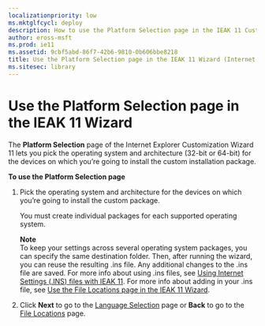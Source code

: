 ```yaml
---
localizationpriority: low
ms.mktglfcycl: deploy
description: How to use the Platform Selection page in the IEAK 11 Customization Wizard to pick the specs for your employee devices that will get the install package.
author: eross-msft
ms.prod: ie11
ms.assetid: 9cbf5abd-86f7-42b6-9810-0b606bbe8218
title: Use the Platform Selection page in the IEAK 11 Wizard (Internet Explorer Administration Kit 11 for IT Pros)
ms.sitesec: library
---
```



#  Use the Platform Selection page in the IEAK 11 Wizard
The **Platform Selection** page of the Internet Explorer Customization Wizard 11 lets you pick the operating system and architecture (32-bit or 64-bit) for the devices on which you’re going to install the custom installation package.

**To use the Platform Selection page**

1.  Pick the operating system and architecture for the devices on which you’re going to install the custom package.<p>
You must create individual packages for each supported operating system.<p>
**Note**<br>To keep your settings across several operating system packages, you can specify the same destination folder. Then, after running the wizard, you can reuse the resulting .ins file. Any additional changes to the .ins file are saved. For more info about using .ins files, see [Using Internet Settings (.INS) files with IEAK 11](using-internet-settings-ins-files.md). For more info about adding in your .ins file, see [Use the File Locations page in the IEAK 11 Wizard](file-locations-ieak11-wizard.md).

2.  Click **Next** to go to the [Language Selection](language-selection-ieak11-wizard.md) page or **Back** to go to the [File Locations](file-locations-ieak11-wizard.md) page.

 

 





